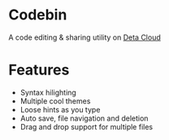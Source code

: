 # Codebin
A code editing & sharing utility on [Deta Cloud](https://deta.sh/)

# Features
- Syntax hilighting
- Multiple cool themes
- Loose hints as you type
- Auto save, file navigation and deletion
- Drag and drop support for multiple files
